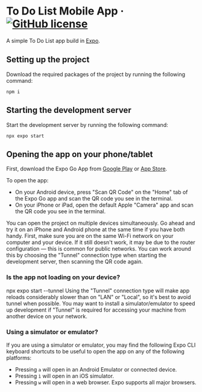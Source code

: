 # To Do List Mobile App &middot; [![GitHub license](https://img.shields.io/badge/license-MIT-blue.svg)](https://github.com/facebook/react/blob/main/LICENSE)

A simple To Do List app build in [Expo](https://github.com/expo/expo).

## Setting up the project

Download the required packages of the project by running the following command:
```
npm i
```

## Starting the development server

Start the development server by running the following command:
```
npx expo start
```

## Opening the app on your phone/tablet

First, download the Expo Go App from [Google Play](https://play.google.com/store/apps/details?id=host.exp.exponent) or [App Store](https://apps.apple.com/us/app/expo-go/id982107779).

To open the app:

- On your Android device, press "Scan QR Code" on the "Home" tab of the Expo Go app and scan the QR code you see in the terminal.
- On your iPhone or iPad, open the default Apple "Camera" app and scan the QR code you see in the terminal.

You can open the project on multiple devices simultaneously. Go ahead and try it on an iPhone and Android phone at the same time if you have both handy.
First, make sure you are on the same Wi-Fi network on your computer and your device.
If it still doesn't work, it may be due to the router configuration — this is common for public networks. You can work around this by choosing the "Tunnel" connection type when starting the development server, then scanning the QR code again.

### Is the app not loading on your device?

npx expo start --tunnel
Using the "Tunnel" connection type will make app reloads considerably slower than on "LAN" or "Local", so it's best to avoid tunnel when possible. You may want to install a simulator/emulator to speed up development if "Tunnel" is required for accessing your machine from another device on your network.

### Using a simulator or emulator?

If you are using a simulator or emulator, you may find the following Expo CLI keyboard shortcuts to be useful to open the app on any of the following platforms:
- Pressing `a` will open in an Android Emulator or connected device.
- Pressing `ì` will open in an iOS simulator.
- Pressing `w` will open in a web browser. Expo supports all major browsers.





